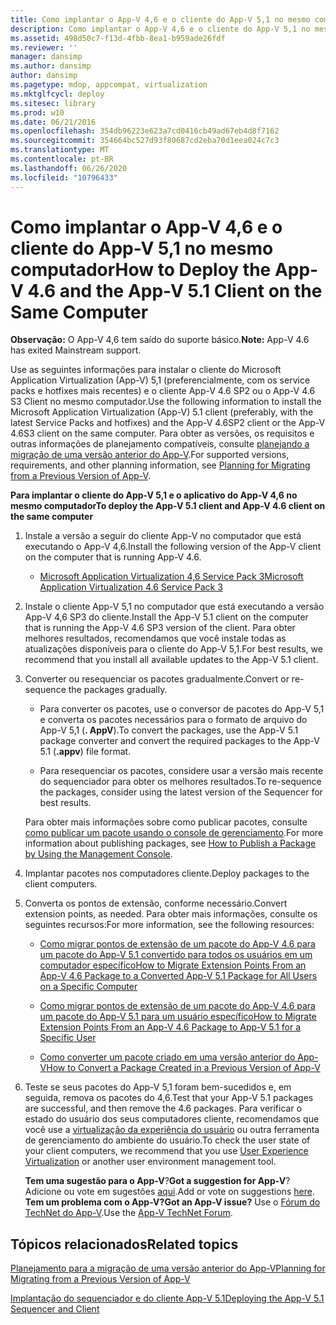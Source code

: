 ```yaml
---
title: Como implantar o App-V 4,6 e o cliente do App-V 5,1 no mesmo computador
description: Como implantar o App-V 4,6 e o cliente do App-V 5,1 no mesmo computador
ms.assetid: 498d50c7-f13d-4fbb-8ea1-b959ade26fdf
ms.reviewer: ''
manager: dansimp
ms.author: dansimp
author: dansimp
ms.pagetype: mdop, appcompat, virtualization
ms.mktglfcycl: deploy
ms.sitesec: library
ms.prod: w10
ms.date: 06/21/2016
ms.openlocfilehash: 354db96223e623a7cd0416cb49ad67eb4d8f7162
ms.sourcegitcommit: 354664bc527d93f80687cd2eba70d1eea024c7c3
ms.translationtype: MT
ms.contentlocale: pt-BR
ms.lasthandoff: 06/26/2020
ms.locfileid: "10796433"
---
```

# <span data-ttu-id="9bd5a-103">Como implantar o App-V 4,6 e o cliente do App-V 5,1 no mesmo computador</span><span class="sxs-lookup"><span data-stu-id="9bd5a-103">How to Deploy the App-V 4.6 and the App-V 5.1 Client on the Same Computer</span></span>

<span data-ttu-id="9bd5a-104">**Observação:** O App-V 4,6 tem saído do suporte básico.</span><span class="sxs-lookup"><span data-stu-id="9bd5a-104">**Note:** App-V 4.6 has exited Mainstream support.</span></span>

<span data-ttu-id="9bd5a-105">Use as seguintes informações para instalar o cliente do Microsoft Application Virtualization (App-V) 5,1 (preferencialmente, com os service packs e hotfixes mais recentes) e o cliente App-V 4.6 SP2 ou o App-V 4.6 S3 Client no mesmo computador.</span><span class="sxs-lookup"><span data-stu-id="9bd5a-105">Use the following information to install the Microsoft Application Virtualization (App-V) 5.1 client (preferably, with the latest Service Packs and hotfixes) and the App-V 4.6SP2 client or the App-V 4.6S3 client on the same computer.</span></span> <span data-ttu-id="9bd5a-106">Para obter as versões, os requisitos e outras informações de planejamento compatíveis, consulte [planejando a migração de uma versão anterior do App-V](planning-for-migrating-from-a-previous-version-of-app-v51.md).</span><span class="sxs-lookup"><span data-stu-id="9bd5a-106">For supported versions, requirements, and other planning information, see [Planning for Migrating from a Previous Version of App-V](planning-for-migrating-from-a-previous-version-of-app-v51.md).</span></span>

**<span data-ttu-id="9bd5a-107">Para implantar o cliente do App-V 5,1 e o aplicativo do App-V 4,6 no mesmo computador</span><span class="sxs-lookup"><span data-stu-id="9bd5a-107">To deploy the App-V 5.1 client and App-V 4.6 client on the same computer</span></span>**

1.  <span data-ttu-id="9bd5a-108">Instale a versão a seguir do cliente App-V no computador que está executando o App-V 4,6.</span><span class="sxs-lookup"><span data-stu-id="9bd5a-108">Install the following version of the App-V client on the computer that is running App-V 4.6.</span></span>

    -   [<span data-ttu-id="9bd5a-109">Microsoft Application Virtualization 4,6 Service Pack 3</span><span class="sxs-lookup"><span data-stu-id="9bd5a-109">Microsoft Application Virtualization 4.6 Service Pack 3</span></span>](https://www.microsoft.com/download/details.aspx?id=41187)

2.  <span data-ttu-id="9bd5a-110">Instale o cliente App-V 5,1 no computador que está executando a versão App-V 4,6 SP3 do cliente.</span><span class="sxs-lookup"><span data-stu-id="9bd5a-110">Install the App-V 5.1 client on the computer that is running the App-V 4.6 SP3 version of the client.</span></span> <span data-ttu-id="9bd5a-111">Para obter melhores resultados, recomendamos que você instale todas as atualizações disponíveis para o cliente do App-V 5,1.</span><span class="sxs-lookup"><span data-stu-id="9bd5a-111">For best results, we recommend that you install all available updates to the App-V 5.1 client.</span></span>

3.  <span data-ttu-id="9bd5a-112">Converter ou resequenciar os pacotes gradualmente.</span><span class="sxs-lookup"><span data-stu-id="9bd5a-112">Convert or re-sequence the packages gradually.</span></span>

    -   <span data-ttu-id="9bd5a-113">Para converter os pacotes, use o conversor de pacotes do App-V 5,1 e converta os pacotes necessários para o formato de arquivo do App-V 5,1 (**. AppV**).</span><span class="sxs-lookup"><span data-stu-id="9bd5a-113">To convert the packages, use the App-V 5.1 package converter and convert the required packages to the App-V 5.1 (**.appv**) file format.</span></span>

    -   <span data-ttu-id="9bd5a-114">Para resequenciar os pacotes, considere usar a versão mais recente do sequenciador para obter os melhores resultados.</span><span class="sxs-lookup"><span data-stu-id="9bd5a-114">To re-sequence the packages, consider using the latest version of the Sequencer for best results.</span></span>

    <span data-ttu-id="9bd5a-115">Para obter mais informações sobre como publicar pacotes, consulte [como publicar um pacote usando o console de gerenciamento](how-to-publish-a-package-by-using-the-management-console-51.md).</span><span class="sxs-lookup"><span data-stu-id="9bd5a-115">For more information about publishing packages, see [How to Publish a Package by Using the Management Console](how-to-publish-a-package-by-using-the-management-console-51.md).</span></span>

4.  <span data-ttu-id="9bd5a-116">Implantar pacotes nos computadores cliente.</span><span class="sxs-lookup"><span data-stu-id="9bd5a-116">Deploy packages to the client computers.</span></span>

5.  <span data-ttu-id="9bd5a-117">Converta os pontos de extensão, conforme necessário.</span><span class="sxs-lookup"><span data-stu-id="9bd5a-117">Convert extension points, as needed.</span></span> <span data-ttu-id="9bd5a-118">Para obter mais informações, consulte os seguintes recursos:</span><span class="sxs-lookup"><span data-stu-id="9bd5a-118">For more information, see the following resources:</span></span>

    -   [<span data-ttu-id="9bd5a-119">Como migrar pontos de extensão de um pacote do App-V 4.6 para um pacote do App-V 5.1 convertido para todos os usuários em um computador específico</span><span class="sxs-lookup"><span data-stu-id="9bd5a-119">How to Migrate Extension Points From an App-V 4.6 Package to a Converted App-V 5.1 Package for All Users on a Specific Computer</span></span>](how-to-migrate-extension-points-from-an-app-v-46-package-to-a-converted-app-v-51-package-for-all-users-on-a-specific-computer.md)

    -   [<span data-ttu-id="9bd5a-120">Como migrar pontos de extensão de um pacote do App-V 4.6 para um pacote do App-V 5.1 para um usuário específico</span><span class="sxs-lookup"><span data-stu-id="9bd5a-120">How to Migrate Extension Points From an App-V 4.6 Package to App-V 5.1 for a Specific User</span></span>](how-to-migrate-extension-points-from-an-app-v-46-package-to-app-v-51-for-a-specific-user.md)

    -   [<span data-ttu-id="9bd5a-121">Como converter um pacote criado em uma versão anterior do App-V</span><span class="sxs-lookup"><span data-stu-id="9bd5a-121">How to Convert a Package Created in a Previous Version of App-V</span></span>](how-to-convert-a-package-created-in-a-previous-version-of-app-v51.md)

6.  <span data-ttu-id="9bd5a-122">Teste se seus pacotes do App-V 5,1 foram bem-sucedidos e, em seguida, remova os pacotes do 4,6.</span><span class="sxs-lookup"><span data-stu-id="9bd5a-122">Test that your App-V 5.1 packages are successful, and then remove the 4.6 packages.</span></span> <span data-ttu-id="9bd5a-123">Para verificar o estado do usuário dos seus computadores cliente, recomendamos que você use a [virtualização da experiência do usuário](https://technet.microsoft.com/library/dn458947.aspx) ou outra ferramenta de gerenciamento do ambiente do usuário.</span><span class="sxs-lookup"><span data-stu-id="9bd5a-123">To check the user state of your client computers, we recommend that you use [User Experience Virtualization](https://technet.microsoft.com/library/dn458947.aspx) or another user environment management tool.</span></span>

    <span data-ttu-id="9bd5a-124">**Tem uma sugestão para o App-V**?</span><span class="sxs-lookup"><span data-stu-id="9bd5a-124">**Got a suggestion for App-V**?</span></span> <span data-ttu-id="9bd5a-125">Adicione ou vote em sugestões [aqui](http://appv.uservoice.com/forums/280448-microsoft-application-virtualization).</span><span class="sxs-lookup"><span data-stu-id="9bd5a-125">Add or vote on suggestions [here](http://appv.uservoice.com/forums/280448-microsoft-application-virtualization).</span></span> **<span data-ttu-id="9bd5a-126">Tem um problema com o App-V?</span><span class="sxs-lookup"><span data-stu-id="9bd5a-126">Got an App-V issue?</span></span>** <span data-ttu-id="9bd5a-127">Use o [Fórum do TechNet do App-V](https://social.technet.microsoft.com/Forums/home?forum=mdopappv).</span><span class="sxs-lookup"><span data-stu-id="9bd5a-127">Use the [App-V TechNet Forum](https://social.technet.microsoft.com/Forums/home?forum=mdopappv).</span></span>

## <span data-ttu-id="9bd5a-128">Tópicos relacionados</span><span class="sxs-lookup"><span data-stu-id="9bd5a-128">Related topics</span></span>


[<span data-ttu-id="9bd5a-129">Planejamento para a migração de uma versão anterior do App-V</span><span class="sxs-lookup"><span data-stu-id="9bd5a-129">Planning for Migrating from a Previous Version of App-V</span></span>](planning-for-migrating-from-a-previous-version-of-app-v51.md)

[<span data-ttu-id="9bd5a-130">Implantação do sequenciador e do cliente App-V 5.1</span><span class="sxs-lookup"><span data-stu-id="9bd5a-130">Deploying the App-V 5.1 Sequencer and Client</span></span>](deploying-the-app-v-51-sequencer-and-client.md)

 

 





